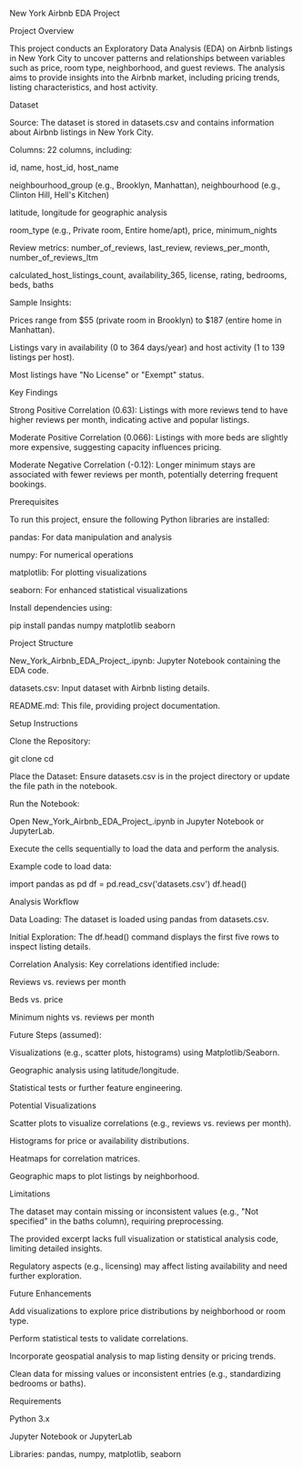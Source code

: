New York Airbnb EDA Project

Project Overview

This project conducts an Exploratory Data Analysis (EDA) on Airbnb listings in New York City to uncover patterns and relationships between variables such as price, room type, neighborhood, and guest reviews. The analysis aims to provide insights into the Airbnb market, including pricing trends, listing characteristics, and host activity.

Dataset





Source: The dataset is stored in datasets.csv and contains information about Airbnb listings in New York City.



Columns: 22 columns, including:





id, name, host_id, host_name



neighbourhood_group (e.g., Brooklyn, Manhattan), neighbourhood (e.g., Clinton Hill, Hell's Kitchen)



latitude, longitude for geographic analysis



room_type (e.g., Private room, Entire home/apt), price, minimum_nights



Review metrics: number_of_reviews, last_review, reviews_per_month, number_of_reviews_ltm



calculated_host_listings_count, availability_365, license, rating, bedrooms, beds, baths



Sample Insights:





Prices range from $55 (private room in Brooklyn) to $187 (entire home in Manhattan).



Listings vary in availability (0 to 364 days/year) and host activity (1 to 139 listings per host).



Most listings have "No License" or "Exempt" status.

Key Findings





Strong Positive Correlation (0.63): Listings with more reviews tend to have higher reviews per month, indicating active and popular listings.



Moderate Positive Correlation (0.066): Listings with more beds are slightly more expensive, suggesting capacity influences pricing.



Moderate Negative Correlation (-0.12): Longer minimum stays are associated with fewer reviews per month, potentially deterring frequent bookings.

Prerequisites

To run this project, ensure the following Python libraries are installed:





pandas: For data manipulation and analysis



numpy: For numerical operations



matplotlib: For plotting visualizations



seaborn: For enhanced statistical visualizations

Install dependencies using:

pip install pandas numpy matplotlib seaborn

Project Structure





New_York_Airbnb_EDA_Project_.ipynb: Jupyter Notebook containing the EDA code.



datasets.csv: Input dataset with Airbnb listing details.



README.md: This file, providing project documentation.

Setup Instructions





Clone the Repository:

git clone <repository-url>
cd <repository-directory>



Place the Dataset: Ensure datasets.csv is in the project directory or update the file path in the notebook.



Run the Notebook:





Open New_York_Airbnb_EDA_Project_.ipynb in Jupyter Notebook or JupyterLab.



Execute the cells sequentially to load the data and perform the analysis.



Example code to load data:

import pandas as pd
df = pd.read_csv('datasets.csv')
df.head()

Analysis Workflow





Data Loading: The dataset is loaded using pandas from datasets.csv.



Initial Exploration: The df.head() command displays the first five rows to inspect listing details.



Correlation Analysis: Key correlations identified include:





Reviews vs. reviews per month



Beds vs. price



Minimum nights vs. reviews per month



Future Steps (assumed):





Visualizations (e.g., scatter plots, histograms) using Matplotlib/Seaborn.



Geographic analysis using latitude/longitude.



Statistical tests or further feature engineering.

Potential Visualizations





Scatter plots to visualize correlations (e.g., reviews vs. reviews per month).



Histograms for price or availability distributions.



Heatmaps for correlation matrices.



Geographic maps to plot listings by neighborhood.

Limitations





The dataset may contain missing or inconsistent values (e.g., "Not specified" in the baths column), requiring preprocessing.



The provided excerpt lacks full visualization or statistical analysis code, limiting detailed insights.



Regulatory aspects (e.g., licensing) may affect listing availability and need further exploration.

Future Enhancements





Add visualizations to explore price distributions by neighborhood or room type.



Perform statistical tests to validate correlations.



Incorporate geospatial analysis to map listing density or pricing trends.



Clean data for missing values or inconsistent entries (e.g., standardizing bedrooms or baths).

Requirements





Python 3.x



Jupyter Notebook or JupyterLab



Libraries: pandas, numpy, matplotlib, seaborn
